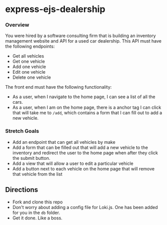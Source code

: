 # express-ejs-dealership

### Overview
You were hired by a software consulting firm that is building an inventory management
website and API for a used car dealership. This API must have the following endpoints:
* Get all vehicles
* Get one vehicle
* Add one vehicle
* Edit one vehicle
* Delete one vehicle

The front end must have the following functionality:
* As a user, when I navigate to the home page, I can see a list of all the
  cars.
* As a user, when I am on the home page, there is a anchor tag I can click that will take me to `/add`, which contains a form that I can fill out to add a new vehicle.

### Stretch Goals
* Add an endpoint that can get all vehicles by make
* Add a form that can be filled out that will add a new vehicle to the inventory and redirect the user to the home page when after they click the submit button.
* Add a view that will allow a user to edit a particular vehicle
* Add a button next to each vehicle on the home page that will remove that vehicle from the list

## Directions
* Fork and clone this repo
* Don't worry about adding a config file for Loki.js. One has been added for you in the `db` folder.
* Get it done. Like a boss.

